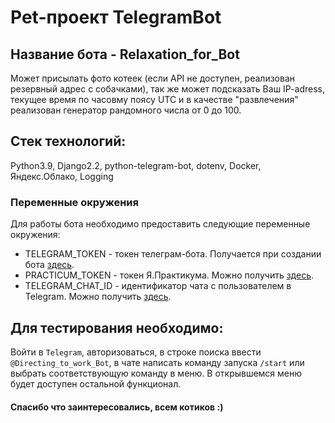 # Pet-проект TelegramBot 
## Название бота - Relaxation_for_Bot
Может присылать фото котеек (если API не доступен, реализован резервный адрес с собачками), так же может подсказать Ваш IP-adress, текущее время по часовму поясу UTC и в качестве "развлечения" реализован генератор рандомного числа от 0 до 100.

## Стек технологий:
Python3.9, Django2.2, python-telegram-bot, dotenv, Docker, Яндекс.Облако, Logging



### Переменные окружения
Для работы бота необходимо предоставить следующие переменные окружения:
- TELEGRAM_TOKEN - токен телеграм-бота. Получается при создании бота [здесь](https://t.me/BotFather).
- PRACTICUM_TOKEN - токен Я.Практикума. Можно получить [здесь](https://oauth.yandex.ru/authorize?response_type=token&client_id=1d0b9dd4d652455a9eb710d450ff456a).
- TELEGRAM_CHAT_ID - идентификатор чата с пользователем в Telegram. Можно получить [здесь](https://t.me/userinfobot).

## Для тестирования необходимо:
Войти в `Telegram`, авторизоваться, в строке поиска ввести `@Directing_to_work_Bot`, в чате написать команду запуска `/start` или выбрать соответствующую команду в меню.
В открывшемся меню будет доступен остальной функционал.

#### Спасибо что заинтересовались, всем котиков :)
